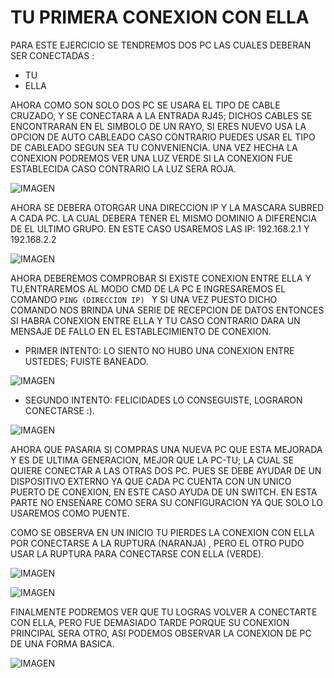 # TU PRIMERA CONEXION CON ELLA 

PARA ESTE EJERCICIO SE TENDREMOS DOS PC LAS CUALES DEBERAN SER CONECTADAS :
  - TU  
  - ELLA 
 
AHORA COMO SON SOLO DOS PC SE USARA EL TIPO DE CABLE CRUZADO, Y SE CONECTARA A LA ENTRADA RJ45; DICHOS CABLES SE ENCONTRARAN EN EL SIMBOLO DE UN RAYO, SI ERES NUEVO USA LA OPCION DE AUTO CABLEADO CASO CONTRARIO PUEDES USAR EL TIPO DE CABLEADO SEGUN SEA TU CONVENIENCIA.
UNA VEZ HECHA LA CONEXION PODREMOS VER UNA LUZ VERDE SI LA CONEXION FUE ESTABLECIDA CASO CONTRARIO LA LUZ SERA ROJA.

![IMAGEN](https://github.com/angelhr28/REDES-BASICAS/blob/master/IMAGENES/CONEXION/1-.png)

AHORA SE DEBERA OTORGAR UNA DIRECCION IP Y LA MASCARA SUBRED A CADA PC. LA CUAL DEBERA TENER EL MISMO DOMINIO A DIFERENCIA DE EL ULTIMO GRUPO.
EN ESTE CASO USAREMOS LAS IP: 192.168.2.1  Y 192.168.2.2

![IMAGEN](https://github.com/angelhr28/REDES-BASICAS/blob/master/IMAGENES/CONEXION/2-.png)

AHORA DEBEREMOS COMPROBAR SI EXISTE CONEXION ENTRE ELLA Y TU,ENTRAREMOS AL MODO CMD DE LA PC E INGRESAREMOS EL COMANDO ``PING (DIRECCION IP) `` Y SI UNA VEZ PUESTO DICHO COMANDO NOS BRINDA UNA SERIE DE RECEPCION DE DATOS ENTONCES SI HABRA CONEXION ENTRE ELLA Y TU CASO CONTRARIO DARA UN MENSAJE DE FALLO EN EL ESTABLECIMIENTO DE CONEXION.
  - PRIMER INTENTO:   LO SIENTO NO HUBO UNA CONEXION ENTRE USTEDES; FUISTE BANEADO.

![IMAGEN](https://github.com/angelhr28/REDES-BASICAS/blob/master/IMAGENES/CONEXION/4-.png)

  - SEGUNDO INTENTO:    FELICIDADES LO CONSEGUISTE, LOGRARON CONECTARSE :).
  
![IMAGEN](https://github.com/angelhr28/REDES-BASICAS/blob/master/IMAGENES/CONEXION/3-.png)

AHORA QUE PASARIA SI COMPRAS UNA NUEVA PC QUE ESTA MEJORADA Y ES DE ULTIMA GENERACION, MEJOR QUE LA PC-TU; LA CUAL SE QUIERE CONECTAR A LAS OTRAS DOS PC. PUES SE DEBE AYUDAR DE UN DISPOSITIVO EXTERNO YA QUE CADA PC CUENTA CON UN UNICO PUERTO DE CONEXION, EN ESTE CASO AYUDA DE UN SWITCH.
EN ESTA PARTE NO ENSEÑARE COMO SERA SU CONFIGURACION YA QUE SOLO LO USAREMOS COMO PUENTE.

COMO SE OBSERVA EN UN INICIO TU PIERDES LA CONEXION CON ELLA POR CONECTARSE A LA RUPTURA (NARANJA) , PERO EL OTRO PUDO USAR LA RUPTURA PARA CONECTARSE CON ELLA (VERDE).

![IMAGEN](https://github.com/angelhr28/REDES-BASICAS/blob/master/IMAGENES/CONEXION/5-.png)

![IMAGEN](https://github.com/angelhr28/REDES-BASICAS/blob/master/IMAGENES/CONEXION/6-.png)

FINALMENTE PODREMOS VER QUE TU LOGRAS VOLVER A CONECTARTE CON ELLA, PERO FUE DEMASIADO TARDE PORQUE SU CONEXION PRINCIPAL SERA OTRO, ASI PODEMOS OBSERVAR LA CONEXION DE PC DE UNA FORMA BASICA.

![IMAGEN](https://github.com/angelhr28/REDES-BASICAS/blob/master/IMAGENES/CONEXION/7-.png)
